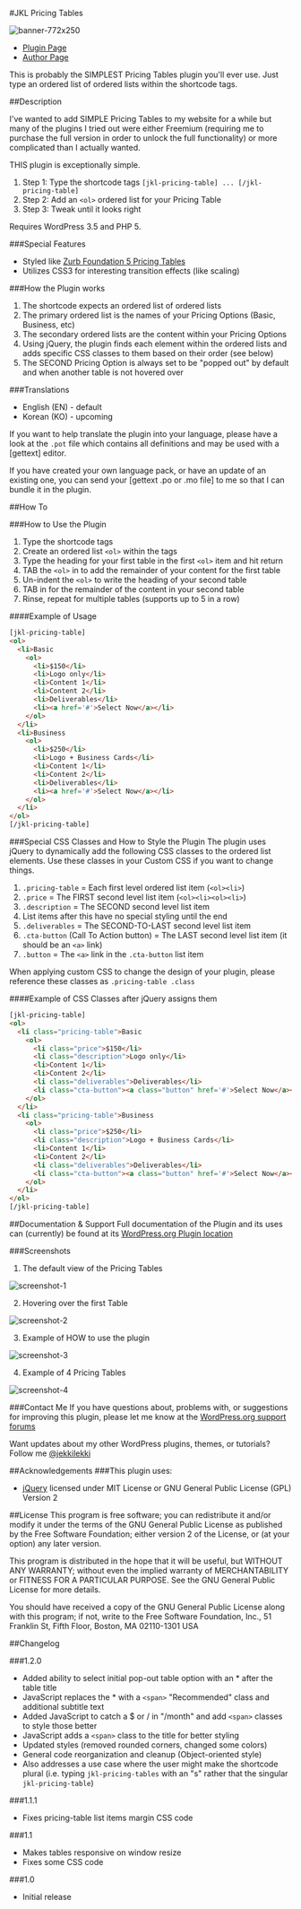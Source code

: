 #JKL Pricing Tables

![banner-772x250](https://cloud.githubusercontent.com/assets/6644259/7978546/75be7f0c-0ad1-11e5-9e04-9cf49530950f.png)

* [Plugin Page](http://www.wordpress.org/plugins/jkl-pricing-tables)
* [Author Page](http://www.aaronsnowberger.com/)

This is probably the SIMPLEST Pricing Tables plugin you'll ever use. Just type an ordered list of ordered lists within the shortcode tags.

##Description

I've wanted to add SIMPLE Pricing Tables to my website for a while but many of the plugins I tried out were either Freemium (requiring me to purchase the full version in order to unlock the full functionality) or more complicated than I actually wanted.

THIS plugin is exceptionally simple. 

1. Step 1: Type the shortcode tags `[jkl-pricing-table] ... [/jkl-pricing-table]`
2. Step 2: Add an `<ol>` ordered list for your Pricing Table
3. Step 3: Tweak until it looks right

Requires WordPress 3.5 and PHP 5.

###Special Features
* Styled like [Zurb Foundation 5 Pricing Tables](http://foundation.zurb.com/docs/components/pricing_tables.html)
* Utilizes CSS3 for interesting transition effects (like scaling)

###How the Plugin works
1. The shortcode expects an ordered list of ordered lists
2. The primary ordered list is the names of your Pricing Options (Basic, Business, etc)
3. The secondary ordered lists are the content within your Pricing Options
4. Using jQuery, the plugin finds each element within the ordered lists and adds specific CSS classes to them based on their order (see below)
5. The SECOND Pricing Option is always set to be "popped out" by default and when another table is not hovered over

###Translations
* English (EN) - default
* Korean (KO) - upcoming

If you want to help translate the plugin into your language, please have a look at the `.pot` file which contains all definitions and may be used with a [gettext] editor.

If you have created your own language pack, or have an update of an existing one, you can send your [gettext .po or .mo file] to me so that I can bundle it in the plugin.

##How To

###How to Use the Plugin
1. Type the shortcode tags
2. Create an ordered list `<ol>` within the tags
3. Type the heading for your first table in the first `<ol>` item and hit return
4. TAB the `<ol>` in to add the remainder of your content for the first table
5. Un-indent the `<ol>` to write the heading of your second table
6. TAB in for the remainder of the content in your second table
7. Rinse, repeat for multiple tables (supports up to 5 in a row)

####Example of Usage
```html
[jkl-pricing-table]
<ol>
  <li>Basic
    <ol>
      <li>$150</li>
      <li>Logo only</li>
      <li>Content 1</li>
      <li>Content 2</li>
      <li>Deliverables</li>
      <li><a href='#'>Select Now</a></li>
    </ol>
  </li>
  <li>Business
    <ol>
      <li>$250</li>
      <li>Logo + Business Cards</li>
      <li>Content 1</li>
      <li>Content 2</li>
      <li>Deliverables</li>
      <li><a href='#'>Select Now</a></li>
    </ol>
  </li>
</ol>
[/jkl-pricing-table]
```

###Special CSS Classes and How to Style the Plugin
The plugin uses jQuery to dynamically add the following CSS classes to the ordered list elements. Use these classes in your Custom CSS if you want to change things.

1. `.pricing-table` = Each first level ordered list item (`<ol><li>`)
2. `.price` = The FIRST second level list item (`<ol><li><ol><li>`)
3. `.description` = The SECOND second level list item
4. List items after this have no special styling until the end
5. `.deliverables` = The SECOND-TO-LAST second level list item
6. `.cta-button` (Call To Action button) = The LAST second level list item (it should be an `<a>` link)
7. `.button` = The `<a>` link in the `.cta-button` list item

When applying custom CSS to change the design of your plugin, please reference these 
classes as `.pricing-table .class`

####Example of CSS Classes after jQuery assigns them
```html
[jkl-pricing-table]
<ol>
  <li class="pricing-table">Basic
    <ol>
      <li class="price">$150</li>
      <li class="description">Logo only</li>
      <li>Content 1</li>
      <li>Content 2</li>
      <li class="deliverables">Deliverables</li>
      <li class="cta-button"><a class="button" href='#'>Select Now</a></li>
    </ol>
  </li>
  <li class="pricing-table">Business
    <ol>
      <li class="price">$250</li>
      <li class="description">Logo + Business Cards</li>
      <li>Content 1</li>
      <li>Content 2</li>
      <li class="deliverables">Deliverables</li>
      <li class="cta-button"><a class="button" href='#'>Select Now</a></li>
    </ol>
  </li>
</ol>
[/jkl-pricing-table]
```

##Documentation & Support
Full documentation of the Plugin and its uses can (currently) be found at its [WordPress.org Plugin location](https://wordpress.org/plugins/jkl-pricing-tables/faq/)

###Screenshots
1. The default view of the Pricing Tables

![screenshot-1](https://cloud.githubusercontent.com/assets/6644259/7978556/89f27870-0ad1-11e5-83ba-4eeec0593be9.png)

2. Hovering over the first Table

![screenshot-2](https://cloud.githubusercontent.com/assets/6644259/7978562/9553280e-0ad1-11e5-9a63-c300f9989927.png)

3. Example of HOW to use the plugin

![screenshot-3](https://cloud.githubusercontent.com/assets/6644259/7978592/04a61f18-0ad2-11e5-8f84-b45d327817eb.png)

4. Example of 4 Pricing Tables

![screenshot-4](https://cloud.githubusercontent.com/assets/6644259/7978596/114f4abe-0ad2-11e5-8ff9-06212a94925d.png)

###Contact Me
If you have questions about, problems with, or suggestions for improving this plugin, please let me know at the [WordPress.org support forums](http://wordpress.org/support/plugin/jkl-pricing-tables)

Want updates about my other WordPress plugins, themes, or tutorials? Follow me [@jekkilekki](http://twitter.com/jekkilekki)

##Acknowledgements 
###This plugin uses:
* [jQuery](http://jquery.com/) licensed under MIT License or GNU General Public License (GPL) Version 2

##License
This program is free software; you can redistribute it and/or modify it under the terms 
of the GNU General Public License as published by the Free Software Foundation; either 
version 2 of the License, or (at your option) any later version.

This program is distributed in the hope that it will be useful, but WITHOUT ANY 
WARRANTY; without even the implied warranty of MERCHANTABILITY or FITNESS FOR A 
PARTICULAR PURPOSE. See the GNU General Public License for more details.

You should have received a copy of the GNU General Public License along with this 
program; if not, write to the Free Software Foundation, Inc., 51 Franklin St, Fifth 
Floor, Boston, MA 02110-1301 USA

##Changelog

###1.2.0
* Added ability to select initial pop-out table option with an * after the table title
* JavaScript replaces the * with a `<span>` "Recommended" class and additional subtitle text
* Added JavaScript to catch a $ or / in "/month" and add `<span>` classes to style those better
* JavaScript adds a `<span>` class to the title for better styling
* Updated styles (removed rounded corners, changed some colors)
* General code reorganization and cleanup (Object-oriented style)
* Also addresses a use case where the user might make the shortcode plural (i.e. 
typing `jkl-pricing-tables` with an "s" rather that the singular `jkl-pricing-table`)

###1.1.1
* Fixes pricing-table list items margin CSS code

###1.1
* Makes tables responsive on window resize
* Fixes some CSS code

###1.0
* Initial release
